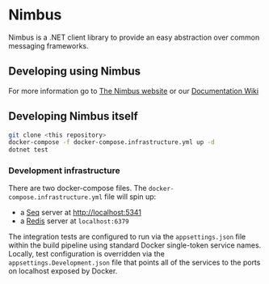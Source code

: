 # Nimbus

Nimbus is a .NET client library to provide an easy abstraction over common messaging frameworks.

## Developing using Nimbus

For more information go to [The Nimbus website](http://nimbusapi.com/) or our [Documentation Wiki](https://github.com/NimbusAPI/Nimbus/wiki)

## Developing Nimbus itself

```bash
git clone <this repository>
docker-compose -f docker-compose.infrastructure.yml up -d
dotnet test
```

### Development infrastructure

There are two docker-compose files. The `docker-compose.infrastructure.yml` file will spin up:

- a [Seq](https://datalust.co) server at <http://localhost:5341>
- a [Redis](https://redis.io/) server at `localhost:6379`

The integration tests are configured to run via the `appsettings.json` file within the build pipeline using standard Docker single-token service names. Locally, test configuration is overridden via the `appsettings.Development.json` file that points all of the services to the ports on localhost exposed by Docker.
